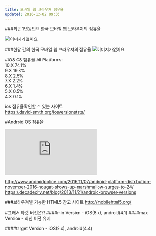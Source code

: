 ```yaml
---
title: 모바일 웹 브라우져 점유율
updated: 2016-12-02 09:35
---
```



###최근 1년동안의 한국 모바일 웹 브라우져의 점유율

![이미지가없어요](https://lh5.googleusercontent.com/qTDTmbJMt1LT-pROOs9K0e1GlHDtmBDp5jX2p2b3YsluwJ_WTRB2yzvLQXz4js-mVUyYnBWjXyg_DF0=w1356-h663 "이미지제목")



###한달 간의 한국 모바일 웹 브라우져의 점유율
![이미지가없어요](https://lh5.googleusercontent.com/KrPn3MR1e_GTJmIwn2LOzPxEbxw7nXMSxk8zIfLN4XdNwqBE-ZJ2VykyHI8OadldRLYKhRda7YiKOmo=w1356-h663 "이미지제목")



#iOS OS 점유율
All Platforms:<br>
10.X	74.1%<br>
9.X		19.3%<br>
8.X		2.5%<br>
7.X		2.2%<br>
6.X		1.4%<br>
5.X		0.5%<br>
4.X		0.1%<br>

ios 점유율확인할 수 있는 사이트 <br>
<https://david-smith.org/iosversionstats/>


#Android OS 점유율

![이미지가없어요](http://www.androidpolice.com/wp-content/themes/ap2/ap_resize/ap_resize.php?src=https%3A%2F%2Fwww.androidpolice.com%2Fwp-content%2Fuploads%2F2016%2F11%2Fnexus2cee_nougat_thumb.png&w=728 "이미지제목")


<http://www.androidpolice.com/2016/11/07/android-platform-distribution-november-2016-nougat-shows-up-marshmallow-surges-to-24/>
<https://decadecity.net/blog/2013/11/21/android-browser-versions>

###브라우져별 가능한 HTML5 참고 사이트
<http://mobilehtml5.org/>

#그래서 타켓 버전은?!
####min Version - iOS(8.x), android(4.1)
####max Version - 최신 버전 유지

####target Version - iOS(9.x), android(4.4)
